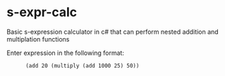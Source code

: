 # s-expr-calc
Basic s-expression calculator in c# that can perform nested addition and multiplation functions


Enter expression in the following format:

          (add 20 (multiply (add 1000 25) 50))
          
